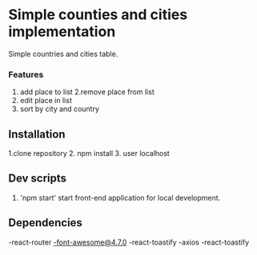 # Simple counties and cities implementation

Simple countries and cities table.

### Features

1. add place to list
2.remove place from list
3. edit place in list
5. sort by city and country

## Installation

1.clone repository
2. npm install
3. user localhost

## Dev scripts

1. 'npm start' start front-end application for local development.

## Dependencies

-react-router 
-font-awesome@4.7.0 
-react-toastify 
-axios
-react-toastify